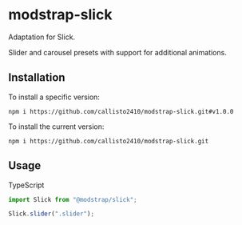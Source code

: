 # modstrap-slick

Adaptation for Slick. 

Slider and carousel presets with support for additional animations.

## Installation

To install a specific version:
```shell script
npm i https://github.com/callisto2410/modstrap-slick.git#v1.0.0
```

To install the current version:
```shell script
npm i https://github.com/callisto2410/modstrap-slick.git
```

## Usage

TypeScript
```ts
import Slick from "@modstrap/slick";

Slick.slider(".slider");
```
